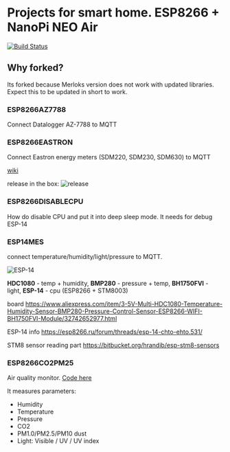 


# Projects for smart home. ESP8266 + NanoPi NEO Air
[![Build Status](https://travis-ci.org/merlokk/SmartHome.svg?branch=master)](https://travis-ci.org/merlokk/SmartHome)


## Why forked?
Its forked because Merloks version does not work with updated libraries. Expect this to be updated in short to work. 

### ESP8266AZ7788
Connect Datalogger AZ-7788 to MQTT

### ESP8266EASTRON
Connect Eastron energy meters (SDM220, SDM230, SDM630) to MQTT

[wiki](https://github.com/merlokk/SmartHome/wiki/ESP8266-to-Eastron-energy-meters)

release in the box:
![release](https://github.com/merlokk/SmartHome/blob/master/ESP8266EASTRON/images/DSC_0119.JPG)

### ESP8266DISABLECPU
How do disable CPU and put it into deep sleep mode. It needs for debug ESP-14

### ESP14MES
connect temperature/humidity/light/pressure to MQTT. 

![ESP-14](https://raw.github.com/merlokk/SmartHome/master/ESP14MES/docs/img2.jpg "ESP-14")

**HDC1080** - temp + humidity, **BMP280** - pressure + temp, **BH1750FVI** - light, **ESP-14** - cpu (ESP8266 + STM8003)

board https://www.aliexpress.com/item/3-5V-Multi-HDC1080-Temperature-Humidity-Sensor-BMP280-Pressure-Control-Sensor-ESP8266-WIFI-BH1750FVI-Module/32742652977.html

ESP-14 info https://esp8266.ru/forum/threads/esp-14-chto-ehto.531/

STM8 sensor reading part https://bitbucket.org/hrandib/esp-stm8-sensors

### ESP8266CO2PM25
Air quality monitor. [Code here](https://github.com/merlokk/SmartHome/tree/master/ESP8266CO2PM25)

It measures parameters:
* Humidity
* Temperature
* Pressure
* CO2
* PM1.0/PM2.5/PM10 dust
* Light: Visible / UV / UV index
